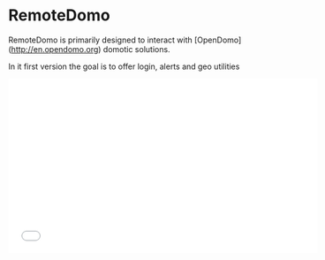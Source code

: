 RemoteDomo
==========

RemoteDomo is primarily designed to interact with [OpenDomo] (http://en.opendomo.org) domotic solutions. 

In it first version the goal is to offer login, alerts and geo utilities


<iframe width="560" height="315" src="//www.youtube.com/embed/v-he2YUcUaU" frameborder="0" allowfullscreen></iframe>


